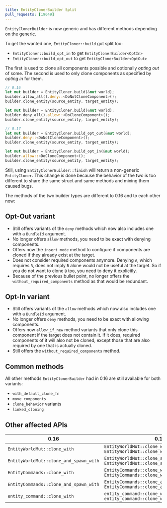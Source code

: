 ```yaml
---
title: EntityClonerBuilder Split
pull_requests: [19649]
---
```


`EntityClonerBuilder` is now generic and has different methods depending on the generic.

To get the wanted one, `EntityCloner::build` got split too:

- `EntityCloner::build_opt_in` to get `EntityClonerBuilder<OptIn>`
- `EntityCloner::build_opt_out` to get `EntityClonerBuilder<OptOut>`

The first is used to clone all components possible and optionally _opting out_ of some.
The second is used to only clone components as specified by _opting in_ for them.

```rs
// 0.16
let mut builder = EntityCloner.build(&mut world);
builder.allow_all().deny::<DoNotCloneComponent>();
builder.clone_entity(source_entity, target_entity);

let mut builder = EntityCloner.build(&mut world);
builder.deny_all().allow::<DoCloneComponent>();
builder.clone_entity(source_entity, target_entity);

// 0.17
let mut builder = EntityCloner.build_opt_out(&mut world);
builder.deny::<DoNotCloneComponent>();
builder.clone_entity(source_entity, target_entity);

let mut builder = EntityCloner.build_opt_in(&mut world);
builder.allow::<DoCloneComponent>();
builder.clone_entity(source_entity, target_entity);
```

Still, using `EntityClonerBuilder::finish` will return a non-generic `EntityCloner`.
This change is done because the behavior of the two is too different to share the same struct and same methods and mixing them caused bugs.

The methods of the two builder types are different to 0.16 and to each other now:

## Opt-Out variant

- Still offers variants of the `deny` methods which now also includes one with a `BundleId` argument.
- No longer offers `allow` methods, you need to be exact with denying components.
- Offers now the `insert_mode` method to configure if components are cloned if they already exist at the target.
- Does not consider required components anymore. Denying `A`, which requires `B`, does not imply `B` alone would not be useful at the target. So if you do not want to clone `B` too, you need to deny it explicitly.
- Because of the previous bullet point, no longer offers the `without_required_components` method as that would be redundant.

## Opt-In variant

- Still offers variants of the `allow` methods which now also includes one with a `BundleId` argument.
- No longer offers `deny` methods, you need to be exact with allowing components.
- Offers now `allow_if_new` method variants that only clone this component if the target does not contain it. If it does, required components of it will also not be cloned, except those that are also required by one that is actually cloned.
- Still offers the `without_required_components` method.

## Common methods

All other methods `EntityClonerBuilder` had in 0.16 are still available for both variants:

- `with_default_clone_fn`
- `move_components`
- `clone_behavior` variants
- `linked_cloning`

## Other affected APIs

| 0.16 | 0.17 |
| - | - |
| `EntityWorldMut::clone_with` | `EntityWorldMut::clone_with_opt_out` `EntityWorldMut::clone_with_opt_in` |
| `EntityWorldMut::clone_and_spawn_with` | `EntityWorldMut::clone_and_spawn_with_opt_out` `EntityWorldMut::clone_and_spawn_with_opt_in` |
| `EntityCommands::clone_with` | `EntityCommands::clone_with_opt_out` `EntityCommands::clone_with_opt_in` |
| `EntityCommands::clone_and_spawn_with` | `EntityCommands::clone_and_spawn_with_opt_out` `EntityCommands::clone_and_spawn_with_opt_in` |
| `entity_command::clone_with` | `entity_command::clone_with_opt_out` `entity_command::clone_with_opt_in` |
